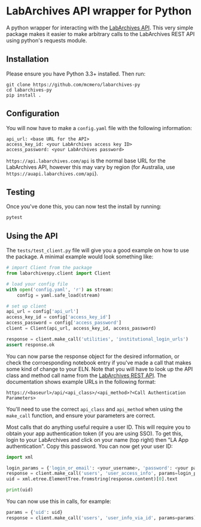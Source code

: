 # LabArchives API wrapper for Python

A python wrapper for interacting with the [LabArchives API](https://mynotebook.labarchives.com/share/LabArchives%20API/Ny44fDI3LzYvVHJlZU5vZGUvMTE1MzU5MTAyNXwxOS44). This very simple package makes it easier to make arbitrary calls to the LabArchives REST API using python's requests module.

## Installation

Please ensure you have Python 3.3+ installed. Then run:

```
git clone https://github.com/mcmero/labarchives-py
cd labarchives-py
pip install .
```

## Configuration

You will now have to make a `config.yaml` file with the following information:

```
api_url: <base URL for the API>
access_key_id: <your LabArchives access key ID>
access_password: <your LabArchives password>
```

`https://api.labarchives.com/api` is the normal base URL for the LabArchives API, however this may vary by region (for Australia, use `https://auapi.labarchives.com/api`).

## Testing

Once you've done this, you can now test the install by running:

```
pytest
```

## Using the API

The `tests/test_client.py` file will give you a good example on how to use the package. A minimal example would look something like:

```python
# import Client from the package
from labarchivespy.client import Client

# load your config file
with open('config.yaml', 'r') as stream:
    config = yaml.safe_load(stream)

# set up client
api_url = config['api_url']
access_key_id = config['access_key_id']
access_password = config['access_password']
client = Client(api_url, access_key_id, access_password)

response = client.make_call('utilities', 'institutional_login_urls')
assert response.ok
```

You can now parse the response object for the desired information, or check the corroesponding notebook entry if you've made a call that makes some kind of change to your ELN. Note that you will have to look up the API class and method call name from the [LabArchives REST API](https://mynotebook.labarchives.com/share/LabArchives%20API/Ny44fDI3LzYvVHJlZU5vZGUvMTE1MzU5MTAyNXwxOS44). The documentation shows example URLs in the following format:

    https://<baseurl>/api/<api_class>/<api_method>?<Call Authentication Parameters>

You'll need to use the correct `api_class` and `api_method` when using the `make_call` function, and ensure your parameters are correct.

Most calls that do anything useful require a user ID. This will require you to obtain your app authentication token (if you are using SSO). To get this, login to your LabArchives and click on your name (top right) then "LA App authentication". Copy this password. You can now get your user ID:

```python
import xml

login_params = {'login_or_email': <your_username>, 'password': <your password token>}
response = client.make_call('users', 'user_access_info', params=login_params)
uid = xml.etree.ElementTree.fromstring(response.content)[0].text

print(uid)
```

You can now use this in calls, for example:

```python
params = {'uid': uid}
response = client.make_call('users', 'user_info_via_id', params=params)
```
